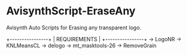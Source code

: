 # AvisynthScript-EraseAny
Avisynth Auto Scripts for Erasing any transparent logo.

+----------------+
|  REQUIREMENTS  |
+----------------+
-> LogoNR
	-> KNLMeansCL
	-> delogo
	-> mt_masktools-26
 	-> RemoveGrain

